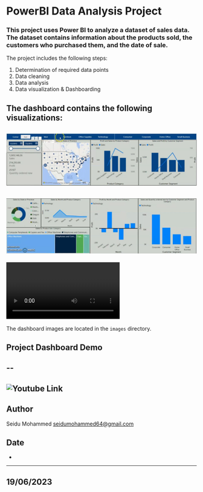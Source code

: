 # PowerBI Data Analysis Project

### This project uses Power BI to analyze a dataset of sales data. The dataset contains information about the products sold, the customers who purchased them, and the date of sale.

The project includes the following steps:
1. Determination of required data points
2. Data cleaning
3. Data analysis
4. Data visualization & Dashboarding

## The dashboard contains the following visualizations:

![Charts](sales-data-analysis-charts.JPG)
---
![Tables](sales-data-analysis-charts2.JPG)
---
![Video](dynamic-data-analysis-dashboard.mp4)

The dashboard images are located in the `images` directory.
## Project Dashboard Demo
--
---
![Youtube Link](https://youtu.be/XF5ThY7yH3E)
---

## Author

Seidu Mohammed <seidumohammed64@gmail.com>

## Date 
-
--- 
19/06/2023
---